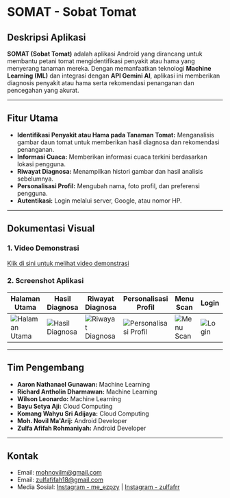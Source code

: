 # SOMAT - Sobat Tomat

## Deskripsi Aplikasi
**SOMAT (Sobat Tomat)** adalah aplikasi Android yang dirancang untuk membantu petani tomat mengidentifikasi penyakit atau hama yang menyerang tanaman mereka. Dengan memanfaatkan teknologi **Machine Learning (ML)** dan integrasi dengan **API Gemini AI**, aplikasi ini memberikan diagnosis penyakit atau hama serta rekomendasi penanganan dan pencegahan yang akurat.

---

## Fitur Utama
- **Identifikasi Penyakit atau Hama pada Tanaman Tomat:** Menganalisis gambar daun tomat untuk memberikan hasil diagnosa dan rekomendasi penanganan.
- **Informasi Cuaca:** Memberikan informasi cuaca terkini berdasarkan lokasi pengguna.
- **Riwayat Diagnosa:** Menampilkan histori gambar dan hasil analisis sebelumnya.
- **Personalisasi Profil:** Mengubah nama, foto profil, dan preferensi pengguna.
- **Autentikasi:** Login melalui server, Google, atau nomor HP.

---

## Dokumentasi Visual

### 1. Video Demonstrasi
[Klik di sini untuk melihat video demonstrasi](https://drive.google.com/uc?id=15VKUTnkWQEOH9V9q2gO_bPMMN-pTwihA)

### 2. Screenshot Aplikasi
| Halaman Utama | Hasil Diagnosa | Riwayat Diagnosa | Personalisasi Profil | Menu Scan | Login | Register | Splash | Welcome Screen |
|---------------|----------------|------------------|-----------------------|-----------|-------|----------|--------|----------------|
| ![Halaman Utama](https://drive.google.com/uc?id=1WpF0ilu8OsjB9OPf1suA93opi1xHCe1k) | ![Hasil Diagnosa](https://drive.google.com/uc?id=10QDLcUL5CbsR0x-RyEdxHFP1bymCLgOA) | ![Riwayat Diagnosa](https://drive.google.com/uc?id=18dKQJHPPzLC9ZDqtiKX9_b-Iypc_AwxJ) | ![Personalisasi Profil](https://drive.google.com/uc?id=1549_S9DQNzjrOHuT95xwys617dy9_0DH) | ![Menu Scan](https://drive.google.com/uc?id=1dOkcmvoiy-dqfiHYTLSv8QD9pvkV8BOK) | ![Login](https://drive.google.com/uc?id=1KYZZSSuOPW5Wt_CtYvpsaQLpOKKFJbLB) | ![Register](https://drive.google.com/uc?id=1-GuvXYywgN49oRrZmsrdS3Ob-uHiNSDh) | ![Splash](https://drive.google.com/uc?id=1uC9ySSirJoFezjD-Lcm0_AjRNvhyufoj) | ![Welcome Screen](https://drive.google.com/uc?id=1PLgA5LlpdmBzdvDoUv-AZIb2GVAlcavT) |





---

## Tim Pengembang
- **Aaron Nathanael Gunawan:** Machine Learning
- **Richard Antholin Dharmawan:** Machine Learning
- **Wilson Leonardo:** Machine Learning
- **Bayu Setya Aji:** Cloud Computing
- **Komang Wahyu Sri Adijaya:** Cloud Computing
- **Moh. Novil Ma'Arij:** Android Developer
- **Zulfa Afifah Rohmaniyah:** Android Developer

---

## Kontak
- Email: [mohnovilm@gmail.com](mailto:mohnovilm@gmail.com)
- Email: [zulfafifah18@gmail.com](mailto:zulfafifah18@gmail.com)
- Media Sosial: [Instagram - me_ezpzy](https://www.instagram.com/me_ezpzy/) | [Instagram - zulfafrr](https://www.instagram.com/zulfafrr/)
